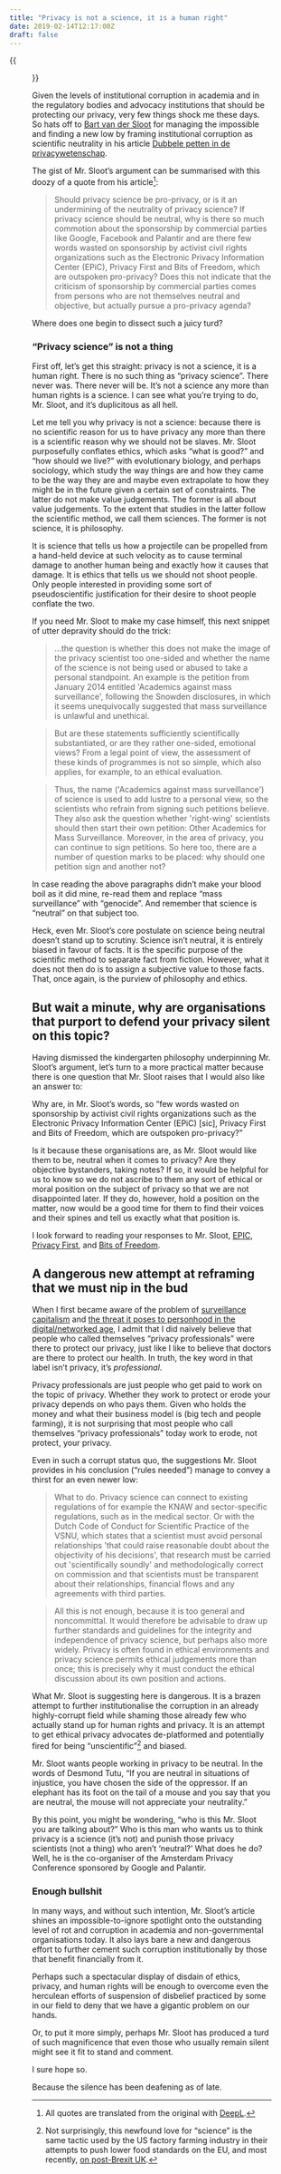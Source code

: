 ```yaml
---
title: "Privacy is not a science, it is a human right"
date: 2019-02-14T12:17:00Z
draft: false
---
```


{{<figure src="wolf-in-sheeps-clothing.jpeg" alt="A doctored image of a wolf in sheep’s clothing amid a group of sheep.">}}

Given the levels of institutional corruption in academia and in the regulatory bodies and advocacy institutions that should be protecting our privacy, very few things shock me these days. So hats off to [Bart van der Sloot](https://bartvandersloot.com/) for managing the impossible and finding a new low by framing institutional corruption as scientific neutrality in his article [Dubbele petten in de privacywetenschap](https://www.netkwesties.nl/1321/dubbele-petten-in-de-privacywetenschap.htm).

The gist of Mr. Sloot’s argument can be summarised with this doozy of a quote from his article[^1]:

> Should privacy science be pro-privacy, or is it an undermining of the neutrality of privacy science? If privacy science should be neutral, why is there so much commotion about the sponsorship by commercial parties like Google, Facebook and Palantir and are there few words wasted on sponsorship by activist civil rights organizations such as the Electronic Privacy Information Center (EPiC), Privacy First and Bits of Freedom, which are outspoken pro-privacy? Does this not indicate that the criticism of sponsorship by commercial parties comes from persons who are not themselves neutral and objective, but actually pursue a pro-privacy agenda?

Where does one begin to dissect such a juicy turd?

### “Privacy science” is not a thing

First off, let’s get this straight: privacy is not a science, it is a human right. There is no such thing as “privacy science”. There never was. There never will be. It’s not a science any more than human rights is a science. I can see what you’re trying to do, Mr. Sloot, and it’s duplicitous as all hell.

Let me tell you why privacy is not a science: because there is no scientific reason for us to have privacy any more than there is a scientific reason why we should not be slaves. Mr. Sloot purposefully conflates ethics, which asks “what is good?” and “how should we live?” with evolutionary biology, and perhaps sociology, which study the way things are and how they came to be the way they are and maybe even extrapolate to how they might be in the future given a certain set of constraints. The latter do not make value judgements. The former is all about value judgements. To the extent that studies in the latter follow the scientific method, we call them sciences. The former is not science, it is philosophy.

It is science that tells us how a projectile can be propelled from a hand-held device at such velocity as to cause terminal damage to another human being and exactly how it causes that damage. It is ethics that tells us we should not shoot people. Only people interested in providing some sort of pseudoscientific justification for their desire to shoot people conflate the two.

If you need Mr. Sloot to make my case himself, this next snippet of utter depravity should do the trick:

> …the question is whether this does not make the image of the privacy scientist too one-sided and whether the name of the science is not being used or abused to take a personal standpoint. An example is the petition from January 2014 entitled 'Academics against mass surveillance', following the Snowden disclosures, in which it seems unequivocally suggested that mass surveillance is unlawful and unethical.

> But are these statements sufficiently scientifically substantiated, or are they rather one-sided, emotional views? From a legal point of view, the assessment of these kinds of programmes is not so simple, which also applies, for example, to an ethical evaluation.

> Thus, the name ('Academics against mass surveillance') of science is used to add lustre to a personal view, so the scientists who refrain from signing such petitions believe. They also ask the question whether 'right-wing' scientists should then start their own petition: Other Academics for Mass Surveillance. Moreover, in the area of privacy, you can continue to sign petitions. So here too, there are a number of question marks to be placed: why should one petition sign and another not?

In case reading the above paragraphs didn’t make your blood boil as it did mine, re-read them and replace “mass surveillance” with “genocide”. And remember that science is “neutral” on that subject too.

Heck, even Mr. Sloot’s core postulate on science being neutral doesn’t stand up to scrutiny. Science isn’t neutral, it is entirely biased in favour of facts. It is the specific purpose of the scientific method to separate fact from fiction. However, what it does not then do is to assign a subjective value to those facts. That, once again, is the purview of philosophy and ethics.

## But wait a minute, why are organisations that purport to defend your privacy silent on this topic?

Having dismissed the kindergarten philosophy underpinning Mr. Sloot’s argument, let’s turn to a more practical matter because there is one question that Mr. Sloot raises that I would also like an answer to:

Why are, in Mr. Sloot’s words, so “few words wasted on sponsorship by activist civil rights organizations such as the Electronic Privacy Information Center (EPiC) [sic], Privacy First and Bits of Freedom, which are outspoken pro-privacy?”

Is it because these organisations are, as Mr. Sloot would like them to be, neutral when it comes to privacy? Are they objective bystanders, taking notes? If so, it would be helpful for us to know so we do not ascribe to them any sort of ethical or moral position on the subject of privacy so that we are not disappointed later. If they do, however, hold a position on the matter, now would be a good time for them to find their voices and their spines and tell us exactly what that position is.

I look forward to reading your responses to Mr. Sloot, [EPIC](https://epic.org/), [Privacy First](https://www.privacyfirst.eu/), and [Bits of Freedom](https://www.bitsoffreedom.nl/english/).

## A dangerous new attempt at reframing that we must nip in the bud

When I first became aware of the problem of [surveillance capitalism](https://www.bbc.com/ideas/videos/surveillance-capitalism-has-led-us-into-a-dystopia/p06p0tdy) and [the threat it poses to personhood in the digital/networked age](https://2018.ar.al/notes/the-nature-of-the-self-in-the-digital-age/), I admit that I did naïvely believe that people who called themselves “privacy professionals” were there to protect our privacy, just like I like to believe that doctors are there to protect our health. In truth, the key word in that label isn’t privacy, it’s _professional_.

Privacy professionals are just people who get paid to work on the topic of privacy. Whether they work to protect or erode your privacy depends on who pays them. Given who holds the money and what their business model is (big tech and people farming), it is not surprising that most people who call themselves “privacy professionals” today work to erode, not protect, your privacy.

Even in such a corrupt status quo, the suggestions Mr. Sloot provides in his conclusion (“rules needed”) manage to convey a thirst for an even newer low:

> What to do. Privacy science can connect to existing regulations of for example the KNAW and sector-specific regulations, such as in the medical sector. Or with the Dutch Code of Conduct for Scientific Practice of the VSNU, which states that a scientist must avoid personal relationships 'that could raise reasonable doubt about the objectivity of his decisions', that research must be carried out 'scientifically soundly' and methodologically correct on commission and that scientists must be transparent about their relationships, financial flows and any agreements with third parties.

> All this is not enough, because it is too general and noncommittal. It would therefore be advisable to draw up further standards and guidelines for the integrity and independence of privacy science, but perhaps also more widely. Privacy is often found in ethical environments and privacy science permits ethical judgements more than once; this is precisely why it must conduct the ethical discussion about its own position and actions.

What Mr. Sloot is suggesting here is dangerous. It is a brazen attempt to further institutionalise the corruption in an already highly-corrupt field while shaming those already few who actually stand up for human rights and privacy. It is an attempt to get ethical privacy advocates de-platformed and potentially fired for being “unscientific”[^2] and biased.

Mr. Sloot wants people working in privacy to be neutral. In the words of Desmond Tutu, “If you are neutral in situations of injustice, you have chosen the side of the oppressor. If an elephant has its foot on the tail of a mouse and you say that you are neutral, the mouse will not appreciate your neutrality.”

By this point, you might be wondering, “who is this Mr. Sloot you are talking about?” Who is this man who wants us to think privacy is a science (it’s not) and punish those privacy scientists (not a thing) who aren’t ‘neutral?’ What does he do? Well, he is the co-organiser of the Amsterdam Privacy Conference sponsored by Google and Palantir.

### Enough bullshit

In many ways, and without such intention, Mr. Sloot’s article shines an impossible-to-ignore spotlight onto the outstanding level of rot and corruption in academia and non-governmental organisations today. It also lays bare a new and dangerous effort to further cement such corruption institutionally by those that benefit financially from it.

Perhaps such a spectacular display of disdain of ethics, privacy, and human rights will be enough to overcome even the herculean efforts of suspension of disbelief practiced by some in our field to deny that we have a gigantic problem on our hands.

Or, to put it more simply, perhaps Mr. Sloot has produced a turd of such magnificence that even those who usually remain silent might see it fit to stand and comment.

I sure hope so.

Because the silence has been deafening as of late.


[^1]: All quotes are translated from the original with [DeepL](www.DeepL.com/Translator).

[^2]: Not surprisingly, this newfound love for “science” is the same tactic used by the US factory farming industry in their attempts to push lower food standards on the EU, and most recently, [on post-Brexit UK](https://twitter.com/GeorgeMonbiot/status/1095614578690527232).